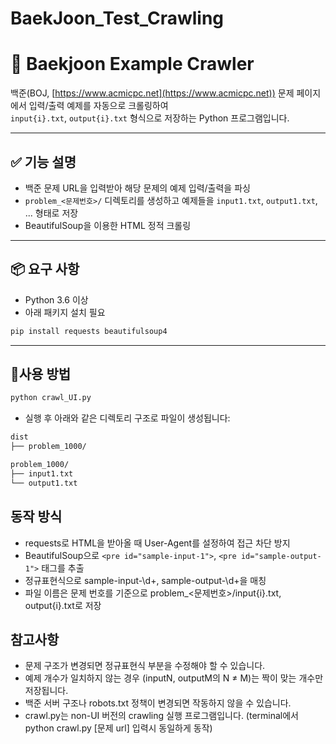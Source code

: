 # BaekJoon_Test_Crawling
# 📄 Baekjoon Example Crawler

백준(BOJ, [https://www.acmicpc.net](https://www.acmicpc.net)) 문제 페이지에서 입력/출력 예제를 자동으로 크롤링하여  
`input{i}.txt`, `output{i}.txt` 형식으로 저장하는 Python 프로그램입니다.

---

## ✅ 기능 설명

- 백준 문제 URL을 입력받아 해당 문제의 예제 입력/출력을 파싱
- `problem_<문제번호>/` 디렉토리를 생성하고 예제들을 `input1.txt`, `output1.txt`, ... 형태로 저장
- BeautifulSoup을 이용한 HTML 정적 크롤링

---

## 📦 요구 사항

- Python 3.6 이상
- 아래 패키지 설치 필요

```bash
pip install requests beautifulsoup4
```
---

## 🚀사용 방법

```bash
python crawl_UI.py
```

- 실행 후 아래와 같은 디렉토리 구조로 파일이 생성됩니다:
```bash
dist
├── problem_1000/

problem_1000/
├── input1.txt
└── output1.txt
```

## 동작 방식
- requests로 HTML을 받아올 때 User-Agent를 설정하여 접근 차단 방지
- BeautifulSoup으로 `<pre id="sample-input-1">`, `<pre id="sample-output-1">` 태그를 추출
- 정규표현식으로 sample-input-\d+, sample-output-\d+을 매칭
- 파일 이름은 문제 번호를 기준으로 problem_<문제번호>/input{i}.txt, output{i}.txt로 저장

## 참고사항
- 문제 구조가 변경되면 정규표현식 부분을 수정해야 할 수 있습니다.
- 예제 개수가 일치하지 않는 경우 (inputN, outputM의 N ≠ M)는 짝이 맞는 개수만 저장됩니다.
- 백준 서버 구조나 robots.txt 정책이 변경되면 작동하지 않을 수 있습니다.
- crawl.py는 non-UI 버전의 crawling 실행 프로그램입니다. (terminal에서 python crawl.py [문제 url] 입력시 동일하게 동작)
